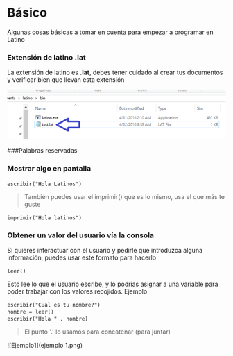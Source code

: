 # Básico
Algunas cosas básicas a tomar en cuenta para empezar a programar en Latino


### Extensión de latino .lat
La extensión de latino es **.lat**, debes tener cuidado al crear tus documentos y verificar bien que llevan esta extensión 

![.lat](extencion.png)

###Palabras reservadas


### Mostrar algo en pantalla

```
escribir("Hola Latinos")
```
> También puedes usar el imprimir() que es lo mismo, usa el que más te guste

```
imprimir("Hola latinos")
```


### Obtener un valor del usuario vía la consola
Si quieres interactuar con el usuario y pedirle que introduzca alguna información, puedes usar este formato para hacerlo 
```
leer()
```
Esto lee lo que el usuario escribe, y lo podrias asignar a una variable para poder trabajar con los valores recojidos.
Ejemplo

```
escribir("Cual es tu nombre?")
nombre = leer()
escribir("Hola " . nombre)
```
> El punto '.' lo usamos para concatenar (para juntar)

![Ejemplo1](ejemplo 1.png)